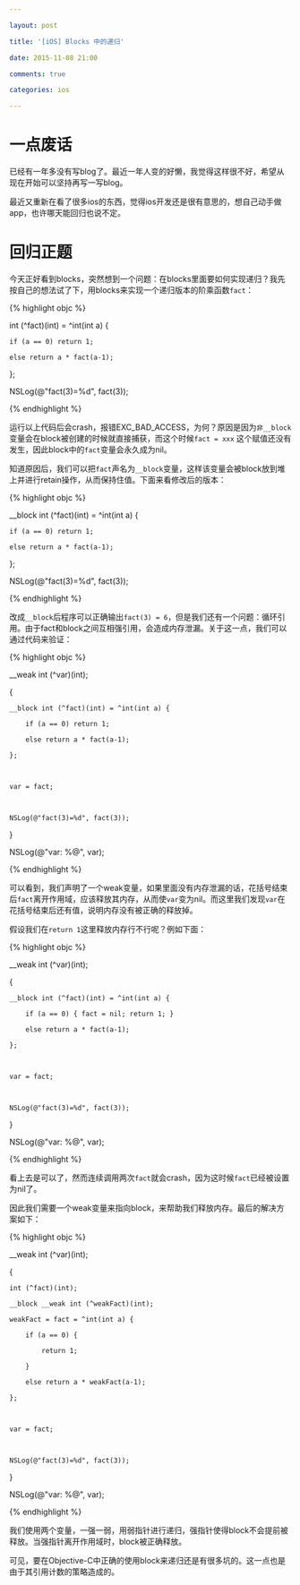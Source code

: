 ```yaml
---

layout: post

title: '[iOS] Blocks 中的递归'

date: 2015-11-08 21:00

comments: true

categories: ios

---
```




# 一点废话

已经有一年多没有写blog了。最近一年人变的好懒，我觉得这样很不好，希望从现在开始可以坚持再写一写blog。

最近又重新在看了很多ios的东西，觉得ios开发还是很有意思的，想自己动手做app，也许哪天能回归也说不定。



# 回归正题

今天正好看到blocks，突然想到一个问题：在blocks里面要如何实现递归？我先按自己的想法试了下，用blocks来实现一个递归版本的阶乘函数`fact`：



{% highlight objc %}

int (^fact)(int) = ^int(int a) {

    if (a == 0) return 1;

    else return a * fact(a-1);

};



NSLog(@"fact(3)=%d", fact(3));

{% endhighlight %}



运行以上代码后会crash，报错EXC_BAD_ACCESS，为何？原因是因为`非__block`变量会在block被创建的时候就直接捕获，而这个时候`fact = xxx` 这个赋值还没有发生，因此block中的`fact`变量会永久成为nil。



知道原因后，我们可以把`fact`声名为`__block`变量，这样该变量会被block放到堆上并进行retain操作，从而保持住值。下面来看修改后的版本：



{% highlight objc %}

__block int (^fact)(int) = ^int(int a) {

    if (a == 0) return 1;

    else return a * fact(a-1);

};

    

NSLog(@"fact(3)=%d", fact(3));

{% endhighlight %}



改成`__block`后程序可以正确输出`fact(3) = 6`，但是我们还有一个问题：循环引用。由于fact和block之间互相强引用，会造成内存泄漏。关于这一点，我们可以通过代码来验证：



{% highlight objc %}

__weak int (^var)(int);

{

    __block int (^fact)(int) = ^int(int a) {

        if (a == 0) return 1;

        else return a * fact(a-1);

    };

    

    var = fact;

    

    NSLog(@"fact(3)=%d", fact(3));

}

NSLog(@"var: %@", var);

{% endhighlight %}



可以看到，我们声明了一个weak变量，如果里面没有内存泄漏的话，花括号结束后`fact`离开作用域，应该释放其内存，从而使`var`变为nil。而这里我们发现`var`在花括号结束后还有值，说明内存没有被正确的释放掉。



假设我们在`return 1`这里释放内存行不行呢？例如下面：



{% highlight objc %}

__weak int (^var)(int);

{

    __block int (^fact)(int) = ^int(int a) {

        if (a == 0) { fact = nil; return 1; }

        else return a * fact(a-1);

    };

    

    var = fact;

    

    NSLog(@"fact(3)=%d", fact(3));

}

NSLog(@"var: %@", var);

{% endhighlight %}



看上去是可以了，然而连续调用两次`fact`就会crash，因为这时候`fact`已经被设置为nil了。



因此我们需要一个weak变量来指向block，来帮助我们释放内存。最后的解决方案如下：



{% highlight objc %}

__weak int (^var)(int);

{

    int (^fact)(int);

    __block __weak int (^weakFact)(int);

    weakFact = fact = ^int(int a) {

        if (a == 0) {

            return 1;

        }

        else return a * weakFact(a-1);

    };

    

    var = fact;

    

    NSLog(@"fact(3)=%d", fact(3));

}

NSLog(@"var: %@", var);

{% endhighlight %}



我们使用两个变量，一强一弱，用弱指针进行递归，强指针使得block不会提前被释放。当强指针离开作用域时，block被正确释放。



可见，要在Objective-C中正确的使用block来递归还是有很多坑的。这一点也是由于其引用计数的策略造成的。